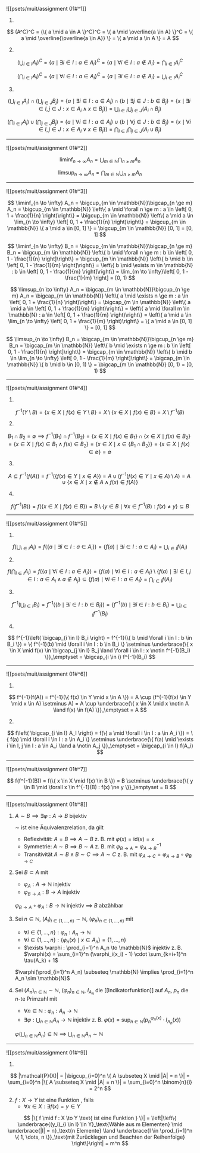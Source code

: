 ![[psets/muit/assignment 01#^1]]

1. 

$$
	(A^C)^C = (\{ a \mid a \in A \}^C)^C = \{ a \mid \overline{a \in A} \}^C = \{ a \mid \overline{\overline{a \in A}} \} = \{ a \mid a \in A \} = A
$$

2. 

$$
	\left( \bigcup_{i \in I} A_i \right)^C = \{ a \mid \exists i \in I : a \in A_i \}^C = \{ a \mid \forall i \in I : a \notin A_i \} = \bigcap_{i \in I} A_i^C
$$

$$
	\left( \bigcap_{i \in I} A_i \right)^C = \{ a \mid \forall i \in I : a \in A_i \}^C = \{ a \mid \exists i \in I : a \notin A_i \} = \bigcup_{i \in I} A_i^C
$$

3. 

$$
	\left( \bigcup_{i \in I} A_i \right) \cap \left( \bigcup_{j \in J} B_j \right) = \{ a \mid \exists i \in I : a \in A_i \} \cap \{ b \mid \exists j \in J : b \in B_j \} = \{ x \mid \exists i \in I, j \in J : x \in A_i \land x \in B_j \} ) = \bigcup_{i \in I}\bigcup_{j \in J} (A_i \cap B_j)
$$

$$
	\left( \bigcap_{i \in I} A_i \right) \cup \left( \bigcap_{j \in J} B_j \right) = \{ a \mid \forall i \in I : a \in A_i \} \cup \{ b \mid \forall j \in J : b \in B_j \} = \{ x \mid \forall i \in I, j \in J : x \in A_i \lor x \in B_j \} ) = \bigcap_{i \in I}\bigcap_{j \in J} (A_i \cup B_j)
$$

---

![[psets/muit/assignment 01#^2]]

$$
	\liminf_{n \to \infty} A_n = \bigcup_{m \in \mathbb{N}}\bigcap_{n \ge m} A_n
$$

$$
	\limsup_{n \to \infty} A_n = \bigcap_{m \in \mathbb{N}}\bigcup_{n \ge m} A_n
$$

---

![[psets/muit/assignment 01#^3]]

$$
	\liminf_{n \to \infty} A_n = \bigcup_{m \in \mathbb{N}}\bigcap_{n \ge m} A_n = \bigcup_{m \in \mathbb{N}} \left\{ a \mid \forall n \ge m : a \in \left[ 0, 1 + \frac{1}{n} \right)\right\} = \bigcup_{m \in \mathbb{N}} \left\{ a \mid a \in \lim_{n \to \infty} \left[ 0, 1 + \frac{1}{n} \right)\right\} = \bigcup_{m \in \mathbb{N}} \{ a \mid a \in [0, 1] \} = \bigcup_{m \in \mathbb{N}} [0, 1] = [0, 1]
$$

$$
	\liminf_{n \to \infty} B_n = \bigcup_{m \in \mathbb{N}}\bigcap_{n \ge m} B_n = \bigcup_{m \in \mathbb{N}} \left\{ b \mid \forall n \ge m : b \in \left[ 0, 1 - \frac{1}{n} \right]\right\} = \bigcup_{m \in \mathbb{N}} \left\{ b \mid b \in \left[ 0, 1 - \frac{1}{m} \right]\right\} = \left\{ b \mid \exists m \in \mathbb{N} : b \in  \left[ 0, 1 - \frac{1}{m} \right]\right\} = \lim_{m \to \infty}\left[ 0, 1 - \frac{1}{m} \right] = [0, 1)
$$

$$
	\limsup_{n \to \infty} A_n = \bigcap_{m \in \mathbb{N}}\bigcup_{n \ge m} A_n = \bigcap_{m \in \mathbb{N}} \left\{ a \mid \exists n \ge m : a \in \left[ 0, 1 + \frac{1}{n} \right)\right\} = \bigcap_{m \in \mathbb{N}} \left\{ a \mid a \in \left[ 0, 1 + \frac{1}{m} \right)\right\} = \left\{ a \mid \forall m \in \mathbb{N} : a \in \left[ 0, 1 + \frac{1}{m} \right)\right\} = \left\{ a \mid a \in \lim_{n \to \infty} \left[ 0, 1 + \frac{1}{m} \right)\right\} = \{ a \mid a \in [0, 1] \} = [0, 1]
$$

$$
	\limsup_{n \to \infty} B_n = \bigcap_{m \in \mathbb{N}}\bigcup_{n \ge m} B_n = \bigcap_{m \in \mathbb{N}} \left\{ b \mid \exists n \ge m : b \in \left[ 0, 1 - \frac{1}{n} \right]\right\} = \bigcap_{m \in \mathbb{N}} \left\{ b \mid b \in \lim_{n \to \infty} \left[ 0, 1 - \frac{1}{m} \right]\right\} = \bigcap_{m \in \mathbb{N}} \{ b \mid b \in [0, 1) \} = \bigcap_{m \in \mathbb{N}} [0, 1) = [0, 1)
$$

---

![[psets/muit/assignment 01#^4]]

1. 

$$
	f^{-1}(Y \setminus B) = \{ x \in X \mid f(x) \in Y \setminus B \} = X \setminus \{ x \in X \mid f(x) \in B \} = X \setminus f^{-1}(B)
$$

2. 

$$
	B_1 \cap B_2 = \emptyset \implies f^{-1}(B_1) \cap f^{-1}(B_2) = \{ x \in X \mid f(x) \in B_1 \} \cap \{ x \in X \mid f(x) \in B_2 \} = \{ x \in X \mid f(x) \in B_1 \land f(x) \in B_2 \} = \{ x \in X \mid x \in \{ B_1 \cap B_2 \}\} = \{ x \in X \mid f(x) \in \emptyset \} = \emptyset
$$

3. 

$$
	A \subseteq f^{-1}(f(A)) = f^{-1}(\{ f(x) \in Y \mid x \in A \}) = A \cup (f^{-1}(f(x) \in Y \mid x \in A) \setminus A) = A \cup \{ x \in X \mid x \notin A \land f(x) \in f(A) \}
$$

4. 

$$
	f(f^{-1}(B)) = f(\{ x \in X \mid f(x) \in B \}) = B \setminus \{ y \in B \mid \forall x \in f^{-1}(B) : f(x) \ne y \} \subseteq B
$$

---

![[psets/muit/assignment 01#^5]]

1. 

$$
	f\left( \bigcup_{i \in I} A_i \right) = f(\{ a \mid \exists i \in I : a \in A_i \}) = \{ f(a) \mid \exists i \in I : a \in A_i \} = \bigcup_{i \in I} f(A_i)
$$

2. 

$$
	f\left( \bigcap_{i \in I} A_i \right) = f(\{ a \mid \forall i \in I : a \in A_i \}) = \{ f(a) \mid \forall i \in I : a \in A_i \} \setminus \{ f(a) \mid \exists i \in I, j \in I : a \in A_i \land a \notin A_j \} \subseteq \{ f(a) \mid \forall i \in I : a \in A_i \} = \bigcap_{i \in I} f(A_i)
$$

3. 

$$
	f^{-1}\left( \bigcup_{i \in I} B_i \right) = f^{-1}(\{ b \mid \exists i \in I : b \in B_i \}) = \{ f^{-1}(b) \mid \exists i \in I : b \in B_i \} = \bigcup_{i \in i} f^{-1}(B_i)
$$

4. 

$$
	f^{-1}\left( \bigcap_{i \in I} B_i \right) = f^{-1}(\{ b \mid \forall i \in I : b \in B_i \}) = \{ f^{-1}(b) \mid \forall i \in I : b \in B_i \} \setminus \underbrace{\{ x \in X \mid f(x) \in \bigcap_{j \in I} B_j \land \forall i \in I : x \notin f^{-1}(B_i) \}}_\emptyset = \bigcap_{i \in i} f^{-1}(B_i)
$$

---

![[psets/muit/assignment 01#^6]]

1. 

$$
	f^{-1}(f(A)) = f^{-1}(\{ f(x) \in Y \mid x \in A \}) = A \cup (f^{-1}(f(x) \in Y \mid x \in A) \setminus A) = A \cup \underbrace{\{ x \in X \mid x \notin A \land f(x) \in f(A) \}}_\emptyset = A
$$

2. 

$$
	f\left( \bigcap_{i \in I} A_I \right) = f(\{ a \mid \forall i \in I : a \in A_i \}) = \{ f(a) \mid \forall i \in I : a \in A_i \} \setminus \underbrace{\{ f(a) \mid \exists i \in I, j \in I : a \in A_i \land a \notin A_j \}}_\emptyset = \bigcap_{i \in I} f(A_i)
$$

---

![[psets/muit/assignment 01#^7]]

$$
	f(f^{-1}(B)) = f(\{ x \in X \mid f(x) \in B \}) = B \setminus \underbrace{\{ y \in B \mid \forall x \in f^{-1}(B) : f(x) \ne y \}}_\emptyset = B
$$

---

![[psets/muit/assignment 01#^8]]

1. $A \sim B \implies \exists \varphi : A \to B$ bijektiv

	$\sim$ ist eine Äquivalenzrelation, da gilt
	- Reflexivität: $A = B \implies A \sim B$ z. B. mit $\varphi(x) = \text{id}(x) = x$
	- Symmetrie: $A \sim B \implies B \sim A$ z. B. mit $\varphi_{B \to A} = \varphi_{A \to B}^{-1}$
	- Transitivität $A \sim B \land B \sim C \implies A \sim C$ z. B. mit $\varphi_{A \to C} = \varphi_{A \to B} \circ \varphi_{B \to C}$
2. Sei $B \subset A$ mit
	- $\varphi_A : A \to \mathbb{N}$ injektiv
	- $\varphi_{B \to A} : B \to A$ injektiv

	$\varphi_{B \to A} \circ \varphi_A : B \to \mathbb{N}$ injektiv $\implies$ $B$ abzählbar
3. Sei $n \in \mathbb{N}$, $(A_i)_{i \in \{ 1, \dots, n \}} \sim \mathbb{N}$, $(\varphi_n)_{n \in \{ 1, \dots, n \}}$ mit
	- $\forall i \in \{ 1, \dots, n \} : \varphi_n : A_n \to \mathbb{N}$
	- $\forall i \in \{ 1, \dots, n \} : \{ \varphi_n(x) \mid x \in A_n \} = \{ 1, \dots, n \}$
	- $\exists \varphi : \prod_{i=1}^n A_n \to \mathbb{N}$ injektiv z. B. $\varphi(x) = \sum_{i=1}^n (\varphi_i(x_i) - 1) \cdot \sum_{k=i+1}^n \tau(A_k) + 1$

	$\varphi(\prod_{i=1}^n A_n) \subseteq \mathbb{N} \implies \prod_{i=1}^n A_n \sim \mathbb{N}$
4. Sei $(A_n)_{n \in \mathbb{N}} \sim \mathbb{N}$, $(\varphi_n)_{n \in \mathbb{N}}$, $I_{A_n}$ die [[Indikatorfunktion]] auf $A_n$, $p_n$ die $n$-te Primzahl mit
	- $\forall n \in \mathbb{N} : \varphi_n : A_n \to \mathbb{N}$
	- $\exists \varphi : \bigcup_{n \in \mathbb{N}} A_n \to \mathbb{N}$ injektiv z. B. $\varphi(x) = \sup_{n \in \mathbb{N}} (p_n^{\varphi_n(x)} \cdot I_{A_n}(x))$

	$\varphi(\bigcup_{n \in \mathbb{N}} A_n) \subseteq \mathbb{N} \implies \bigcup_{n \in \mathbb{N}} A_n \sim \mathbb{N}$

---

![[psets/muit/assignment 01#^9]]

1. 

$$
	|\mathcal{P}(X)| = |\bigcup_{i=0}^n \{ A \subseteq X \mid |A| = n \}| = \sum_{i=0}^n |\{ A \subseteq X \mid |A| = n \}| = \sum_{i=0}^n \binom{n}{i} = 2^n
$$

2. $f : X \to Y \text{ ist eine Funktion }$, falls
	- $\forall x \in X : \exists f(x) = y \in Y$

$$
	 |\{ f \mid f : X \to Y \text{ ist eine Funktion } \}| = \left|\left\{ \underbrace{(y_i)_{i \in I} \in Y}_\text{Wähle aus m Elementen} \mid \underbrace{|I| = n}_\text{n Elemente} \land \underbrace{I \in \prod_{i=1}^n \{ 1, \dots, n \}}_\text{mit Zurücklegen und Beachten der Reihenfolge} \right\}\right| = m^n
$$